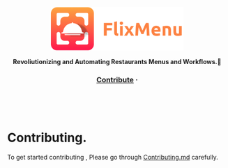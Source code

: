 <a href="https://twitter.com/flixxmenu"><p align="center">
<img height=100 src="https://raw.githubusercontent.com/FlixMenu/FlixMenu-web/master/.github_assets/logo.png"/>

</p></a>
<p align="center">
  <strong>Revoliutionizing and Automating Restaurants Menus and Workflows.🚀</strong>
</p>

<h3 align="center">
  <a href="https://github.com/FlixMenu/FlixMenu-web/blob/master/Contributing.md">Contribute</a>
  <span> ·
</h3>

</br>
</br>
</br>

# Contributing.

To get started contributing , Please go through [Contributing.md](https://github.com/FlixMenu/FlixMenu-web/Contributing.md) carefully.